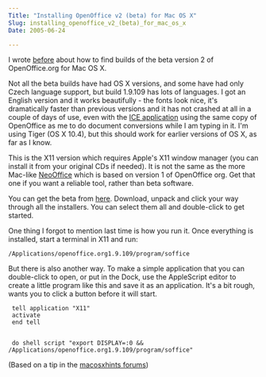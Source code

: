 ```yaml
---
Title: "Installing OpenOffice v2 (beta) for Mac OS X"
Slug: installing_openoffice_v2_(beta)_for_mac_os_x
Date: 2005-06-24

---
```

I wrote
[before](blog/2005/04/26/openoffice.org_version_2_beta_for_mac_os_x)
about how to find builds of the beta version 2 of OpenOffice.org for Mac
OS X.

Not all the beta builds have had OS X versions, and some have had only
Czech language support, but build 1.9.109 has lots of languages. I got
an English version and it works beautifully - the fonts look nice, it's
dramatically faster than previous versions and it has not crashed at all
in a couple of days of use, even with the [ICE
application](http://www.usq.edu.au/dec/staff/ice.htm) using the same
copy of OpenOffice as me to do document conversions while I am typing in
it. I'm using Tiger (OS X 10.4), but this should work for earlier
versions of OS X, as far as I know.

This is the X11 version which requires Apple's X11 window manager (you
can install it from your original CDs if needed). It is not the same as
the more Mac-like [NeoOffice](http://www.neooffice.org/) which is based
on version 1 of OpenOffice org. Get that one if you want a reliable
tool, rather than beta software.

You can get the beta from
[here](ftp://ftp.linux.cz/pub/localization/OpenOffice.org/devel/680/SRC680_m109/Build-1/).
Download, unpack and click your way through all the installers. You can
select them all and double-click to get started.

One thing I forgot to mention last time is how you run it. Once
everything is installed, start a terminal in X11 and run:

    /Applications/openoffice.org1.9.109/program/soffice

But there is also another way. To make a simple application that you can
double-click to open, or put in the Dock, use the AppleScript editor to
create a little program like this and save it as an application. It's a
bit rough, wants you to click a button before it will start.

     tell application "X11"
     activate
     end tell


     do shell script "export DISPLAY=:0 && /Applications/openoffice.org1.9.109/program/soffice"

(Based on a tip in the [macosxhints
forums](http://forums.macosxhints.com/printthread.php?t=8704&page=4&pp=20))
